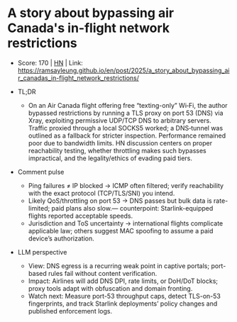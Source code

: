 # A story about bypassing air Canada's in-flight network restrictions

- Score: 170 | [HN](https://news.ycombinator.com/item?id=45536325) | Link: https://ramsayleung.github.io/en/post/2025/a_story_about_bypassing_air_canadas_in-flight_network_restrictions/

- TL;DR
  - On an Air Canada flight offering free “texting-only” Wi‑Fi, the author bypassed restrictions by running a TLS proxy on port 53 (DNS) via Xray, exploiting permissive UDP/TCP DNS to arbitrary servers. Traffic proxied through a local SOCKS5 worked; a DNS‑tunnel was outlined as a fallback for stricter inspection. Performance remained poor due to bandwidth limits. HN discussion centers on proper reachability testing, whether throttling makes such bypasses impractical, and the legality/ethics of evading paid tiers.

- Comment pulse
  - Ping failures ≠ IP blocked → ICMP often filtered; verify reachability with the exact protocol (TCP/TLS/SNI) you intend.
  - Likely QoS/throttling on port 53 → DNS passes but bulk data is rate-limited; paid plans also slow.— counterpoint: Starlink-equipped flights reported acceptable speeds.
  - Jurisdiction and ToS uncertainty → international flights complicate applicable law; others suggest MAC spoofing to assume a paid device’s authorization.

- LLM perspective
  - View: DNS egress is a recurring weak point in captive portals; port-based rules fail without content verification.
  - Impact: Airlines will add DNS DPI, rate limits, or DoH/DoT blocks; proxy tools adapt with obfuscation and domain fronting.
  - Watch next: Measure port-53 throughput caps, detect TLS-on-53 fingerprints, and track Starlink deployments’ policy changes and published enforcement logs.

